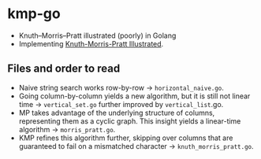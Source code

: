 # kmp-go

* Knuth–Morris–Pratt illustrated (poorly) in Golang
* Implementing [Knuth-Morris-Pratt Illustrated](https://www.cambridge.org/core/journals/journal-of-functional-programming/article/knuthmorrispratt-illustrated/8EFA77D663D585B68630E372BCE1EBA4).

## Files and order to read 

* Naive string search works row-by-row -> `horizontal_naive.go`.
* Going column-by-column yields a new algorithm, but it is still not linear time -> `vertical_set.go` further improved by `vertical_list`.go. 
* MP takes advantage of the underlying structure of columns, representing them as a cyclic graph. This insight yields a linear-time algorithm -> `morris_pratt.go`. 
* KMP refines this algorithm further, skipping over columns that are guaranteed to fail on a mismatched character -> `knuth_morris_pratt.go`.
